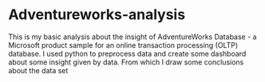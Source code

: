 # Adventureworks-analysis
This is my basic analysis about the insight of AdventureWorks Database - a Microsoft product sample for an online transaction processing (OLTP) database. I used python to preprocess data and create some dashboard about some insight given by data. From which I draw some conclusions about the data set
